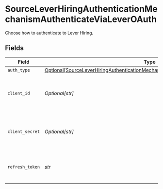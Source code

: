 # SourceLeverHiringAuthenticationMechanismAuthenticateViaLeverOAuth

Choose how to authenticate to Lever Hiring.


## Fields

| Field                                                                                                                                                                                   | Type                                                                                                                                                                                    | Required                                                                                                                                                                                | Description                                                                                                                                                                             |
| --------------------------------------------------------------------------------------------------------------------------------------------------------------------------------------- | --------------------------------------------------------------------------------------------------------------------------------------------------------------------------------------- | --------------------------------------------------------------------------------------------------------------------------------------------------------------------------------------- | --------------------------------------------------------------------------------------------------------------------------------------------------------------------------------------- |
| `auth_type`                                                                                                                                                                             | [Optional[SourceLeverHiringAuthenticationMechanismAuthenticateViaLeverOAuthAuthType]](../../models/shared/sourceleverhiringauthenticationmechanismauthenticatevialeveroauthauthtype.md) | :heavy_minus_sign:                                                                                                                                                                      | N/A                                                                                                                                                                                     |
| `client_id`                                                                                                                                                                             | *Optional[str]*                                                                                                                                                                         | :heavy_minus_sign:                                                                                                                                                                      | The Client ID of your Lever Hiring developer application.                                                                                                                               |
| `client_secret`                                                                                                                                                                         | *Optional[str]*                                                                                                                                                                         | :heavy_minus_sign:                                                                                                                                                                      | The Client Secret of your Lever Hiring developer application.                                                                                                                           |
| `refresh_token`                                                                                                                                                                         | *str*                                                                                                                                                                                   | :heavy_check_mark:                                                                                                                                                                      | The token for obtaining new access token.                                                                                                                                               |